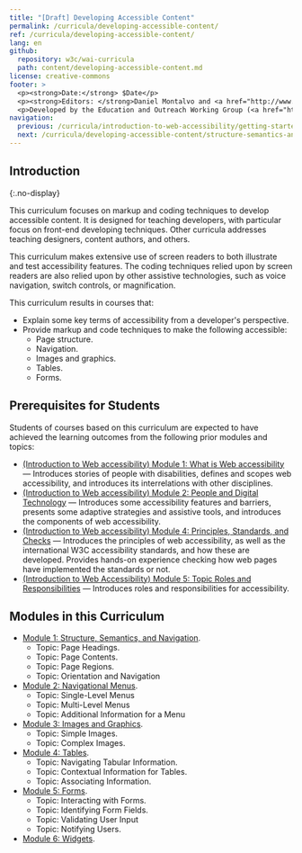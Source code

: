 ```yaml
---
title: "[Draft] Developing Accessible Content"
permalink: /curricula/developing-accessible-content/
ref: /curricula/developing-accessible-content/
lang: en
github:
  repository: w3c/wai-curricula
  path: content/developing-accessible-content.md
license: creative-commons
footer: >
  <p><strong>Date:</strong> $Date</p>
  <p><strong>Editors: </strong>Daniel Montalvo and <a href="http://www.w3.org/People/shadi/">Shadi Abou-Zahra</a>. Contributors: <a href="https://www.w3.org/WAI/EO/EOWG-members">EOWG Participants</a>. </p>
  <p>Developed by the Education and Outreach Working Group (<a href="http://www.w3.org/WAI/EO/">EOWG</a>). Developed with support from the <a href="https://www.w3.org/WAI/about/projects/wai-guide/">WAI-Guide Project</a> funded by the European Commission (EC) under the Horizon 2020 program (Grant Agreement 822245).</p>
navigation:
  previous: /curricula/introduction-to-web-accessibility/getting-started-with-accessibility/
  next: /curricula/developing-accessible-content/structure-semantics-and-navigation/
---
```


## Introduction
{:.no-display}

This curriculum focuses on markup and coding techniques to develop accessible content. It is designed for teaching developers, with particular focus on front-end developing techniques. Other curricula addresses teaching designers, content authors, and others.

This curriculum makes extensive use of screen readers to both illustrate and test accessibility features. The coding techniques relied upon by screen readers are also relied upon by other assistive technologies, such as voice navigation, switch controls, or magnification.

This curriculum results in courses that:

* Explain some key terms of accessibility from a developer's perspective.
* Provide markup and code techniques to make the following accessible:
  * Page structure.
  * Navigation.
  * Images and graphics.
  * Tables.
  * Forms.

## Prerequisites for Students

Students of courses based on this curriculum are expected to have achieved the learning outcomes from the following prior modules and topics:

* [(Introduction to Web accessibility) Module 1: What is Web accessibility](https://www.w3.org/WAI/curricula/introduction-to-web-accessibility/what-is-web-accessibility/) &mdash; Introduces stories of people with disabilities, defines and scopes web accessibility, and introduces its interrelations with other disciplines.
* [(Introduction to Web accessibility) Module 2: People and Digital Technology](/curricula/introduction-to-web-accessibility/people-and-digital-technology/) &mdash; Introduces some accessibility features and barriers, presents some adaptive strategies and assistive tools, and introduces the components of web accessibility.
* [(Introduction to Web accessibility) Module 4: Principles, Standards, and Checks](/curricula/introduction-to-web-accessibility/principles-standards-and-checks/) &mdash; Introduces the principles of web accessibility, as well as the international W3C accessibility standards, and how these are developed. Provides hands-on experience checking how web pages have implemented the standards or not.
* [(Introduction to Web Accessibility) Module 5: Topic Roles and Responsibilities](https://www.w3.org/WAI/curricula/introduction-to-web-accessibility/getting-started-with-accessibility/#topic-roles-and-responsibilities) &mdash; Introduces roles and responsibilities for accessibility.

## Modules in this Curriculum

-   [Module 1: Structure, Semantics, and Navigation](/curricula/developing-accessible-content/structure-semantics-and-navigation/).
    -   Topic: Page Headings.
    -   Topic: Page Contents.
    -   Topic: Page Regions.
    -   Topic: Orientation and Navigation
-   [Module 2: Navigational Menus](/curricula/developing-accessible-content/navigational-menus/).
    -   Topic: Single-Level Menus
    -   Topic: Multi-Level Menus
    -   Topic: Additional Information for a Menu
-   [Module 3: Images and Graphics](/curricula/developing-accessible-content/images-and-graphics/).
    -   Topic: Simple Images.
    -   Topic: Complex Images.
-   [Module 4: Tables](/curricula/developing-accessible-content/tables/).
    -   Topic: Navigating Tabular Information.
    -   Topic: Contextual Information for Tables.
    -   Topic: Associating Information.
-   [Module 5: Forms](/curricula/developing-accessible-content/forms/).
    -   Topic: Interacting with Forms.
    -   Topic: Identifying Form Fields.
    -   Topic: Validating User Input
    -   Topic: Notifying Users.
-   [Module 6: Widgets](/curricula/developing-accessible-content/widgets).
